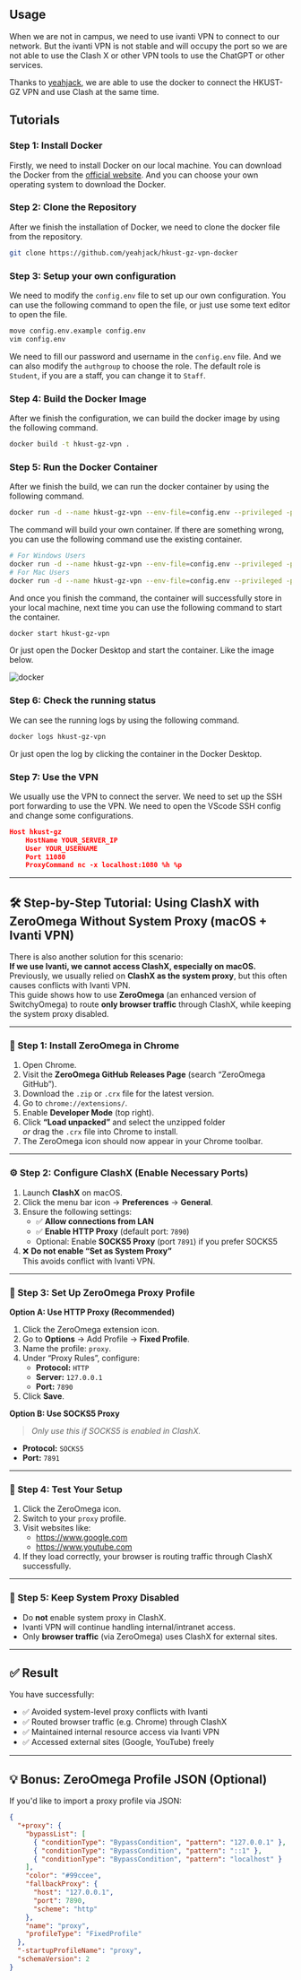 ## Usage

When we are not in campus, we need to use ivanti VPN to connect to our network. But the ivanti VPN is not stable and will occupy the port so we are not able to use the Clash X or other VPN tools to use the ChatGPT or other services. 

Thanks to [yeahjack](https://github.com/yeahjack/hkust-gz-vpn-docker), we are able to use the docker to connect the HKUST-GZ VPN and use Clash at the same time.

## Tutorials

### Step 1: Install Docker

Firstly, we need to install Docker on our local machine. You can download the Docker from the [official website](https://www.docker.com/products/docker-desktop). And you can choose your own operating system to download the Docker.

### Step 2: Clone the Repository

After we finish the installation of Docker, we need to clone the docker file from the repository.

```bash
git clone https://github.com/yeahjack/hkust-gz-vpn-docker
```

### Step 3: Setup your own configuration

We need to modify the `config.env` file to set up our own configuration. You can use the following command to open the file, or just use some text editor to open the file.

```bash
move config.env.example config.env
vim config.env
```

We need to fill our password and username in the `config.env` file. And we can also modify the `authgroup` to choose the role. The default role is `Student`, if you are a staff, you can change it to `Staff`.

### Step 4: Build the Docker Image

After we finish the configuration, we can build the docker image by using the following command.

```bash
docker build -t hkust-gz-vpn .
```

### Step 5: Run the Docker Container

After we finish the build, we can run the docker container by using the following command.

```bash
docker run -d --name hkust-gz-vpn --env-file=config.env --privileged -p 11080:1080 hkust-gz-vpn
```

The command will build your own container. If there are something wrong, you can use the following command use the existing container.

```bash
# For Windows Users
docker run -d --name hkust-gz-vpn --env-file=config.env --privileged -p 11080:1080 yeahjack/hkust-gz-vpn:amd64
# For Mac Users
docker run -d --name hkust-gz-vpn --env-file=config.env --privileged -p 11080:1080 yeahjack/hkust-gz-vpn:m1_arm64
```

And once you finish the command, the container will successfully store in your local machine, next time you can use the following command to start the container.

```bash
docker start hkust-gz-vpn
```

Or just open the Docker Desktop and start the container. Like the image below.

![docker](fig/image2.png)

### Step 6: Check the running status

We can see the running logs by using the following command.

```bash
docker logs hkust-gz-vpn
```

Or just open the log by clicking the container in the Docker Desktop. 

### Step 7: Use the VPN

We usually use the VPN to connect the server. We need to set up the SSH port forwarding to use the VPN. We need to open the VScode SSH config and change some configurations.
    
```json
Host hkust-gz
    HostName YOUR_SERVER_IP
    User YOUR_USERNAME
    Port 11080
    ProxyCommand nc -x localhost:1080 %h %p
```


---

## 🛠 Step-by-Step Tutorial: Using ClashX with ZeroOmega Without System Proxy (macOS + Ivanti VPN)

There is also another solution for this scenario:  
**If we use Ivanti, we cannot access ClashX, especially on macOS.**  
Previously, we usually relied on **ClashX as the system proxy**, but this often causes conflicts with Ivanti VPN.  
This guide shows how to use **ZeroOmega** (an enhanced version of SwitchyOmega) to route **only browser traffic** through ClashX, while keeping the system proxy disabled.

---

### 🔧 Step 1: Install ZeroOmega in Chrome

1. Open Chrome.
2. Visit the **ZeroOmega GitHub Releases Page** (search “ZeroOmega GitHub”).
3. Download the `.zip` or `.crx` file for the latest version.
4. Go to `chrome://extensions/`.
5. Enable **Developer Mode** (top right).
6. Click **“Load unpacked”** and select the unzipped folder  
   _or_ drag the `.crx` file into Chrome to install.
7. The ZeroOmega icon should now appear in your Chrome toolbar.

---

### ⚙️ Step 2: Configure ClashX (Enable Necessary Ports)

1. Launch **ClashX** on macOS.
2. Click the menu bar icon → **Preferences** → **General**.
3. Ensure the following settings:
   - ✅ **Allow connections from LAN**
   - ✅ **Enable HTTP Proxy** (default port: `7890`)
   - Optional: Enable **SOCKS5 Proxy** (port `7891`) if you prefer SOCKS5
4. ❌ **Do not enable “Set as System Proxy”**  
   This avoids conflict with Ivanti VPN.

---

### 🧩 Step 3: Set Up ZeroOmega Proxy Profile

**Option A: Use HTTP Proxy (Recommended)**

1. Click the ZeroOmega extension icon.
2. Go to **Options** → Add Profile → **Fixed Profile**.
3. Name the profile: `proxy`.
4. Under “Proxy Rules”, configure:
   - **Protocol:** `HTTP`
   - **Server:** `127.0.0.1`
   - **Port:** `7890`
5. Click **Save**.

**Option B: Use SOCKS5 Proxy**

> _Only use this if SOCKS5 is enabled in ClashX._

- **Protocol:** `SOCKS5`
- **Port:** `7891`

---

### 🧪 Step 4: Test Your Setup

1. Click the ZeroOmega icon.
2. Switch to your `proxy` profile.
3. Visit websites like:
   - https://www.google.com
   - https://www.youtube.com
4. If they load correctly, your browser is routing traffic through ClashX successfully.

---

### 🚫 Step 5: Keep System Proxy Disabled

- Do **not** enable system proxy in ClashX.
- Ivanti VPN will continue handling internal/intranet access.
- Only **browser traffic** (via ZeroOmega) uses ClashX for external sites.

---

## ✅ Result

You have successfully:

- ✅ Avoided system-level proxy conflicts with Ivanti
- ✅ Routed browser traffic (e.g. Chrome) through ClashX
- ✅ Maintained internal resource access via Ivanti VPN
- ✅ Accessed external sites (Google, YouTube) freely

---

## 💡 Bonus: ZeroOmega Profile JSON (Optional)

If you'd like to import a proxy profile via JSON:

```json
{
  "+proxy": {
    "bypassList": [
      { "conditionType": "BypassCondition", "pattern": "127.0.0.1" },
      { "conditionType": "BypassCondition", "pattern": "::1" },
      { "conditionType": "BypassCondition", "pattern": "localhost" }
    ],
    "color": "#99ccee",
    "fallbackProxy": {
      "host": "127.0.0.1",
      "port": 7890,
      "scheme": "http"
    },
    "name": "proxy",
    "profileType": "FixedProfile"
  },
  "-startupProfileName": "proxy",
  "schemaVersion": 2
}


